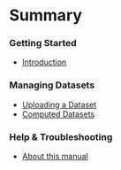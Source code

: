 # Summary

### Getting Started
* [Introduction](README.md)

### Managing Datasets
* [Uploading a Dataset](sections/UploadingADataset.md)
* [Computed Datasets](sections/ComputedDatasets.md)

### Help & Troubleshooting
* [About this manual](sections/Manual.md)